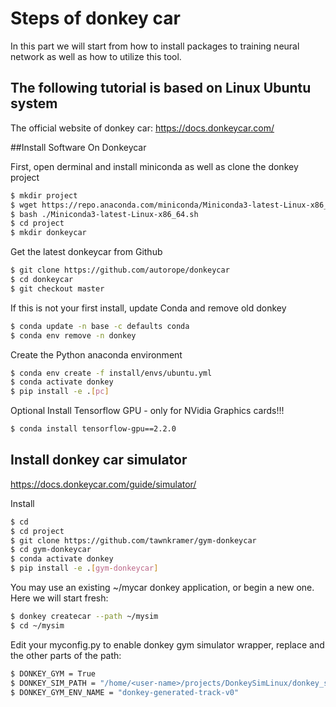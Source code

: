 ﻿# Steps of donkey car
In this part we will start from how to install packages to training neural network as well as how to utilize this tool.

## The following tutorial is based on Linux Ubuntu system


The official website of donkey car:
https://docs.donkeycar.com/

##Install Software On Donkeycar



First, open derminal and install miniconda as well as clone the donkey project

```sh
$ mkdir project
$ wget https://repo.anaconda.com/miniconda/Miniconda3-latest-Linux-x86_64.sh
$ bash ./Miniconda3-latest-Linux-x86_64.sh
$ cd project
$ mkdir donkeycar
```

Get the latest donkeycar from Github

```sh
$ git clone https://github.com/autorope/donkeycar
$ cd donkeycar
$ git checkout master
```
If this is not your first install, update Conda and remove old donkey

```sh
$ conda update -n base -c defaults conda
$ conda env remove -n donkey
```
Create the Python anaconda environment

```sh
$ conda env create -f install/envs/ubuntu.yml
$ conda activate donkey
$ pip install -e .[pc]
```
Optional Install Tensorflow GPU - only for NVidia Graphics cards!!!

```sh
$ conda install tensorflow-gpu==2.2.0
```


## Install donkey car simulator
https://docs.donkeycar.com/guide/simulator/

Install

```sh
$ cd
$ cd project
$ git clone https://github.com/tawnkramer/gym-donkeycar
$ cd gym-donkeycar
$ conda activate donkey
$ pip install -e .[gym-donkeycar]

```

You may use an existing ~/mycar donkey application, or begin a new one. Here we will start fresh:

```sh
$ donkey createcar --path ~/mysim
$ cd ~/mysim

```
Edit your myconfig.py to enable donkey gym simulator wrapper, replace <user-name> and the other parts of the path:

```sh
$ DONKEY_GYM = True
$ DONKEY_SIM_PATH = "/home/<user-name>/projects/DonkeySimLinux/donkey_sim.x86_64"
$ DONKEY_GYM_ENV_NAME = "donkey-generated-track-v0"
```
